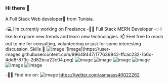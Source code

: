 ### Hi there 👋

A Full Stack Web developer🎯 from Tunisia.

-💻 I’m currently working on Freelance 
-👨‍💻 Full Stack MERN Developer
-💡  I like to explore new trends and learn new technologies.
📫  Feel free to reach out to me for consulting, volunteering or just for some interesting discussion.
Skills 💪 
   ![image](https://user-images.githubusercontent.com/99649447/177636898-edba1828-e160-4b2f-9cb1-2eced33d55d7.png) ![image](https://user-    images.githubusercontent.com/99649447/177636942-ffcac232-1b6c-4dd8-873c-2d82bca22c04.png) ![image](https://user-images.githubusercontent.com/99649447/177636966-71386296-f458-4212-8221-b4d8c984fcf3.png) ![image](https://user-images.githubusercontent.com/99649447/177636989-c761edbb-10dd-45e1-83f9-01f604bcaf9b.png) ![image](https://user-images.githubusercontent.com/99649447/177637015-ae2b7253-d69f-4e3f-ae5b-20e0c76b500c.png) ![image](https://user-images.githubusercontent.com/99649447/177637040-711ab0c6-e34a-4d05-baf8-3c9e6f62e90d.png) ![image](https://user-images.githubusercontent.com/99649447/177637059-fa952450-d6de-447b-8bf1-b063fc4ba666.png) ![image](https://user-images.githubusercontent.com/99649447/177637082-83bb2d57-4454-4536-b5b9-7c2403cfd6cb.png)

-🤝🏻 Find me on:
![image](https://user-images.githubusercontent.com/99649447/177638318-2d10caa7-09e6-4577-a8d8-dd3996b4ad40.png) https://twitter.com/asmaass40022262

 
